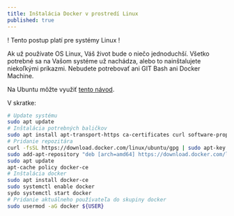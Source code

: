 ```yaml
---
title: Inštalácia Docker v prostredí Linux
published: true
---
```


! Tento postup platí pre systémy Linux
! 


Ak už používate OS Linux, Váš život bude o niečo jednoduchší.
Všetko potrebné sa na Vašom systéme už nachádza, alebo to nainštalujete niekoľkými príkazmi. Nebudete potrebovať ani GIT Bash
ani Docker Machine. 

Na Ubuntu môžte využiť [tento návod](https://www.digitalocean.com/community/tutorials/how-to-install-and-use-docker-on-ubuntu-18-04).

V skratke:

```bash
# Update systému
sudo apt update
# Inštalácia potrebných baličkov
sudo apt install apt-transport-https ca-certificates curl software-properties-common
# Pridanie repozitára
curl -fsSL https://download.docker.com/linux/ubuntu/gpg | sudo apt-key add -
sudo add-apt-repository "deb [arch=amd64] https://download.docker.com/linux/ubuntu bionic stable"
sudo apt update
apt-cache policy docker-ce
# Inštalácia docker
sudo apt install docker-ce
sudo systemctl enable docker
sydo systemctl start docker
# Pridanie aktuálneho používateľa do skupiny docker
sudo usermod -aG docker ${USER}
```

